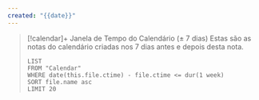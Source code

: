 ```yaml
---
created: "{{date}}" 
---
```




>[!calendar]+ Janela de Tempo do Calendário (± 7 dias)
> Estas são as notas do calendário criadas nos 7 dias antes e depois desta nota.
> 
> ```dataview
> LIST
> FROM "Calendar"
> WHERE date(this.file.ctime) - file.ctime <= dur(1 week)
> SORT file.name asc
> LIMIT 20
> ```